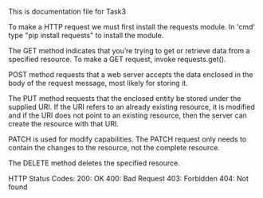 This is documentation file for Task3

To make a HTTP request we must first install the requests module. In 'cmd' type "pip install requests" to install the module.

The GET method indicates that you’re trying to get or retrieve data from a specified resource. To make a GET request, invoke requests.get().

POST method requests that a web server accepts the data enclosed in the body of the request message, most likely for storing it.

The PUT method requests that the enclosed entity be stored under the supplied URI. If the URI refers to an already existing resource, it is modified and if the URI does not point to an existing resource, then the server can create the resource with that URI.

PATCH is used for modify capabilities. The PATCH request only needs to contain the changes to the resource, not the complete resource.

The DELETE method deletes the specified resource.


HTTP Status Codes:
200: OK
400: Bad Request
403: Forbidden
404: Not found
